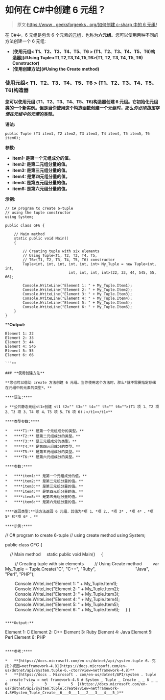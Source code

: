 # 如何在 C#中创建 6 元组？

> 原文:[https://www . geeksforgeeks . org/如何创建 c-sharp 中的 6 元组/](https://www.geeksforgeeks.org/how-to-create-6-tuple-in-c-sharp/)

在 C#中，6 元组是包含 6 个元素的[元组](https://www.geeksforgeeks.org/c-sharp-tuple/)，也称为**六元组**。您可以使用两种不同的方法创建一个 6 元组:

*   **[使用元组< T1、T2、T3、T4、T5、T6 > (T1、T2、T3、T4、T5、T6)构造器](#Using Tuple<T1,T2,T3,T4,T5,T6>(T1, T2, T3, T4, T5, T6) Constructor)**
*   **[使用创建方法](#Using the Create method)**

### **使用元组< T1、T2、T3、T4、T5、T6 > (T1、T2、T3、T4、T5、T6)构造器**

**您可以使用元组 <t1 t2="" t3="" t4="" t5="" t6="">(T1、T2、T3、T4、T5、T6)构造器创建 6 元组。它初始化元组<t1 t2="" t3="" t4="" t5="" t6="">类的一个新实例。但是当你使用这个构造函数创建一个元组时，那么*你必须指定存储在元组中的元素*的类型。</t1></t1>**

****语法:****

```
public Tuple (T1 item1, T2 item2, T3 item3, T4 item4, T5 item5, T6 item6);
```

****参数:****

*   ****item1:** 是第一个元组成分的值。**
*   ****item2:** 是第二元组分量的值。**
*   ****item3:** 是第三元组分量的值。**
*   ****item4:** 是第四元组分量的值。**
*   ****item5:** 是第五元组分量的值。**
*   ****item6:** 是第六元组分量的值。**

****示例:****

```
// C# program to create 6-tuple
// using the tuple constructor
using System;

public class GFG {

    // Main method
    static public void Main()
    {

        // Creating tuple with six elements
        // Using Tuple<T1, T2, T3, T4, T5,
        // T6>(T1, T2, T3, T4, T5, T6) constructor
        Tuple<int, int, int, int, int, int> My_Tuple = new Tuple<int, int, 
                             int, int, int, int>(22, 33, 44, 545, 55, 66);

        Console.WriteLine("Element 1: " + My_Tuple.Item1);
        Console.WriteLine("Element 2: " + My_Tuple.Item2);
        Console.WriteLine("Element 3: " + My_Tuple.Item3);
        Console.WriteLine("Element 4: " + My_Tuple.Item4);
        Console.WriteLine("Element 5: " + My_Tuple.Item5);
        Console.WriteLine("Element 6: " + My_Tuple.Item6);
    }
}
```

****Output:**

```
Element 1: 22
Element 2: 33
Element 3: 44
Element 4: 545
Element 5: 55
Element 6: 66

```** 

### **使用创建方法**

**您也可以借助 create 方法创建 6 元组。当你使用这个方法时，那么*就不需要指定存储在元组中的元素的类型*。**

****语法:****

> **公共静态元组<t1>创建 <t1 t2="" t3="" t4="" t5="" t6="">(T1 项 1、T2 项 2、T3 项 3、T4 项 4、T5 项 5、T6 项 6)；</t1></t1>**

****类型参数:****

*   ****T1:** 是第一个元组成分的类型。**
*   ****T2:** 是第二元组成分的类型。**
*   ****T3:** 是三元组成分的类型。**
*   ****T4:** 是第四元组成分的类型。**
*   ****T5:** 是第五元组成分的类型。**
*   ****T6:** 是第六元组成分的类型。**

****参数:****

*   ****item1:** 是第一个元组成分的值。**
*   ****item2:** 是第二元组分量的值。**
*   ****item3:** 是第三元组分量的值。**
*   ****item4:** 是第四元组分量的值。**
*   ****item5:** 是第五元组分量的值。**
*   ****item6:** 是第六元组分量的值。**

****返回类型:**该方法返回 6 元组，其值为*项 1、*项 2、、*项 3* 、*项 4* 、*项 5* 和*项 6* 。**

****示例:****

```
// C# program to create 6-tuple
// using create method
using System;

public class GFG {

    // Main method
    static public void Main()
    {

        // Creating tuple with six elements
        // Using Create method
        var My_Tuple = Tuple.Create("C", "C++", "Ruby",
                                "Java", "Perl", "PHP");

        Console.WriteLine("Element 1: " + My_Tuple.Item1);
        Console.WriteLine("Element 2: " + My_Tuple.Item2);
        Console.WriteLine("Element 3: " + My_Tuple.Item3);
        Console.WriteLine("Element 4: " + My_Tuple.Item4);
        Console.WriteLine("Element 5: " + My_Tuple.Item5);
        Console.WriteLine("Element 6: " + My_Tuple.Item6);
    }
}
```

****Output:**

```
Element 1: C
Element 2: C++
Element 3: Ruby
Element 4: Java
Element 5: Perl
Element 6: PHP

```** 

****参考:****

*   **[https://docs.microsoft.com/en-us/dotnet/api/system.tuple-6.-克托？视图=netframework-4.8](https://docs.microsoft.com/en-us/dotnet/api/system.tuple-6.-ctor?view=netframework-4.8)**
*   **[https://docs . Microsoft . com/en-us/dotnet/API/system . tuple . create？view = net framework-4.8 # System _ Tuple _ Create _ _ 6 _ _ 0 _ _ 1 _ _ 2 _ _ 3 _ _ 4 _ _ 5 _](https://docs.microsoft.com/en-us/dotnet/api/system.tuple.create?view=netframework-4.8#System_Tuple_Create__6___0___1___2___3___4___5_)**